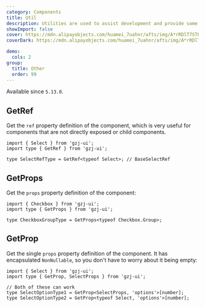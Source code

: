 ```yaml
---
category: Components
title: Util
description: Utilities are used to assist development and provide some common utility methods.
showImport: false
cover: https://mdn.alipayobjects.com/huamei_7uahnr/afts/img/A*rRDlT7ST8DUAAAAAAAAAAAAADrJ8AQ/original
coverDark: https://mdn.alipayobjects.com/huamei_7uahnr/afts/img/A*rRDlT7ST8DUAAAAAAAAAAAAADrJ8AQ/original

demo:
  cols: 2
group:
  title: Other
  order: 99
---
```


Available since `5.13.0`.

## GetRef

Get the `ref` property definition of the component, which is very useful for components that are not directly exposed or child components.

```tsx
import { Select } from 'gzj-ui';
import type { GetRef } from 'gzj-ui';

type SelectRefType = GetRef<typeof Select>; // BaseSelectRef
```

## GetProps

Get the `props` property definition of the component:

```tsx
import { Checkbox } from 'gzj-ui';
import type { GetProps } from 'gzj-ui';

type CheckboxGroupType = GetProps<typeof Checkbox.Group>;
```

## GetProp

Get the single `props` property definition of the component. It has encapsulated `NonNullable`, so you don't have to worry about it being empty:

```tsx
import { Select } from 'gzj-ui';
import type { GetProp, SelectProps } from 'gzj-ui';

// Both of these can work
type SelectOptionType1 = GetProp<SelectProps, 'options'>[number];
type SelectOptionType2 = GetProp<typeof Select, 'options'>[number];
```
